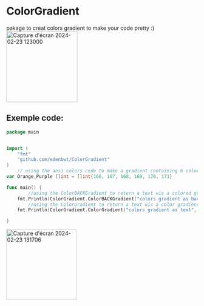 # ColorGradient

pakage to creat colors gradient to make your code pretty :)
<img width="187" alt="Capture d'écran 2024-02-23 123000" src="https://github.com/edenbwt/ColorGradient/assets/94796854/1a1e14d8-9607-4d0c-8a42-026275cb9086">
## Exemple code:
```Go
package main


import (
	"fmt"
	"github.com/edenbwt/ColorGradient"
)
	// using the ansi colors code to make a gradient containing 6 colors value
var Orange_Purple []int = []int{166, 167, 168, 169, 170, 171}

func main() {
		//using the ColorBACKGradient to return a text wis a colored gradient background 
	fmt.Println(ColorGradient.ColorBACKGradient("colors gradient as background", Orange_Purple))
		//using the ColorGradient to return a text wis a color gradient
	fmt.Println(ColorGradient.ColorGradient("colors gradient as text", Orange_Purple))

}
```
<img width="185" alt="Capture d'écran 2024-02-23 131706" src="https://github.com/edenbwt/ColorGradient/assets/94796854/5093e311-8a09-40eb-ae43-cd6fa3b50605">

